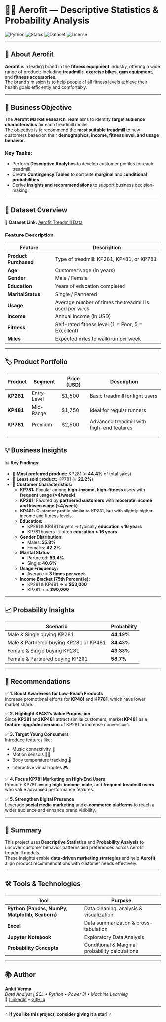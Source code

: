 # 🏋️‍♂️ Aerofit — Descriptive Statistics & Probability Analysis  

![Python](https://img.shields.io/badge/Python-3.8+-blue.svg) 
![Status](https://img.shields.io/badge/Status-Completed-success.svg)
![Dataset](https://img.shields.io/badge/Dataset-Aerofit_Treadmill-orange.svg)
![License](https://img.shields.io/badge/License-MIT-green.svg)

---

## 📘 About Aerofit
**Aerofit** is a leading brand in the **fitness equipment** industry, offering a wide range of products including **treadmills**, **exercise bikes**, **gym equipment**, and **fitness accessories**.  
The brand’s mission is to help people of all fitness levels achieve their health goals efficiently and comfortably.

---

## 🎯 Business Objective
The **Aerofit Market Research Team** aims to identify **target audience characteristics** for each treadmill model.  
The objective is to recommend the **most suitable treadmill** to new customers based on their **demographics, income, fitness level, and usage behavior**.

### Key Tasks:
- Perform **Descriptive Analytics** to develop customer profiles for each treadmill.  
- Create **Contingency Tables** to compute **marginal** and **conditional probabilities**.  
- Derive **insights and recommendations** to support business decision-making.

---

## 🧾 Dataset Overview  

📂 **Dataset Link:** [Aerofit Treadmill Data](https://d2beiqkhq929f0.cloudfront.net/public_assets/assets/000/001/125/original/aerofit_treadmill.csv?1639992749)

### **Feature Description**

| Feature | Description |
|----------|-------------|
| **Product Purchased** | Type of treadmill: KP281, KP481, or KP781 |
| **Age** | Customer’s age (in years) |
| **Gender** | Male / Female |
| **Education** | Years of education completed |
| **MaritalStatus** | Single / Partnered |
| **Usage** | Average number of times the treadmill is used per week |
| **Income** | Annual income (in USD) |
| **Fitness** | Self-rated fitness level (1 = Poor, 5 = Excellent) |
| **Miles** | Expected miles to walk/run per week |

---

## 🏷️ Product Portfolio

| Product | Segment | Price (USD) | Description |
|----------|----------|-------------|--------------|
| **KP281** | Entry-Level | $1,500 | Basic treadmill for light users |
| **KP481** | Mid-Range | $1,750 | Ideal for regular runners |
| **KP781** | Premium | $2,500 | Advanced treadmill with high-end features |

---

## 💡 Business Insights  

📊 **Key Findings:**

- 🔹 **Most preferred product:** KP281 (≈ **44.4%** of total sales)  
- 🔹 **Least sold product:** KP781 (≈ **22.2%**)  
- 🔹 **Customer Characteristics:**
  - **KP781:** Popular among **high-income, high-fitness** users with **frequent usage (>4/week)**.  
  - **KP281:** Favored by **partnered customers** with **moderate income and lower usage (<4/week)**.  
  - **KP481:** Customer profile similar to KP281, but with slightly higher income and fitness levels.  
  - **Education:**  
    - KP281 & KP481 buyers → typically **education < 16 years**  
    - KP781 buyers → often **education > 16 years**  
  - **Gender Distribution:**  
    - Males: **55.8%**  
    - Females: **42.2%**  
  - **Marital Status:**  
    - Partnered: **59.4%**  
    - Single: **40.6%**  
  - **Usage Frequency:**  
    - Average = **3 times per week**  
  - **Income Bracket (75th Percentile):**  
    - KP281 & KP481 → ≤ **$53,000**  
    - KP781 → ≤ **$90,000**

---

## 📈 Probability Insights  

| Scenario | Probability |
|-----------|--------------|
| Male & Single buying KP281 | **44.19%** |
| Male & Partnered buying KP281 or KP481 | **34.43%** |
| Female & Single buying KP281 | **43.33%** |
| Female & Partnered buying KP281 | **58.7%** |

---

## 💬 Recommendations  

✅ **1. Boost Awareness for Low-Reach Products**  
Increase promotional efforts for **KP481** and **KP781**, which have lower market share.  

✅ **2. Highlight KP481’s Value Proposition**  
Since **KP281** and **KP481** attract similar customers, market **KP481** as a **feature-upgraded version** of KP281 to increase conversions.  

✅ **3. Target Young Consumers**  
Introduce features like:
- Music connectivity 🎵  
- Motion sensors 🏃‍♂️  
- Body temperature tracking 🌡️  
- Interactive virtual routes 🎮  

✅ **4. Focus KP781 Marketing on High-End Users**  
Promote KP781 among **high-income**, **male**, and **frequent treadmill users** who value advanced performance features.  

✅ **5. Strengthen Digital Presence**  
Leverage **social media marketing** and **e-commerce platforms** to reach a wider audience and enhance brand visibility.

---

## 🧠 Summary  

This project uses **Descriptive Statistics** and **Probability Analysis** to uncover customer behavior patterns and preferences across Aerofit treadmill models.  
These insights enable **data-driven marketing strategies** and help **Aerofit** align product recommendations with customer needs effectively.

---

## 🛠️ Tools & Technologies  

| Tool | Purpose |
|------|----------|
| **Python (Pandas, NumPy, Matplotlib, Seaborn)** | Data cleaning, analysis & visualization |
| **Excel** | Data summarization & cross-tabulation |
| **Jupyter Notebook** | Exploratory Data Analysis |
| **Probability Concepts** | Conditional & Marginal probability calculations |

---

## 📚 Author  
**Ankit Verma**  
_Data Analyst | SQL • Python • Power BI • Machine Learning_  
🔗 [LinkedIn](https://www.linkedin.com/in/ankit-verma) • [GitHub](https://github.com/ankitverma)

---

⭐ **If you like this project, consider giving it a star!** ⭐
